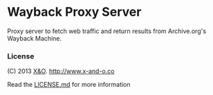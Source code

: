 # Wayback Proxy Server

Proxy server to fetch web traffic and return results from Archive.org's Wayback Machine.


### License

(C) 2013 [X&O][x-o]. http://www.x-and-o.co

Read the [LICENSE.md][license] for more information

[x-o]: http://www.x-and-o.co
[license]: LICENSE.md